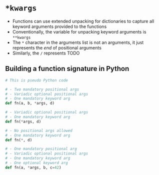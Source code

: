 # `*kwargs`

- Functions can use extended unpacking for dictionaries to capture all keyword
arguments provided to the functions
- Conventionally, the variable for unpacking keyword arguments is `**kwargs`
- The `*` character in the arguments list is not an arguments, it just represents the _end_ of positional arguments
- Similarly, the `/` represents TODO

## Building a function signature in Python

```py
# This is pseudo Python code

# - Two mandatory positional args
# - Variadic optional positional args
# - One mandatory keyword arg
def fn(a, b, *args, d)

# - Variadic optional positional args
# - One mandatory keyword arg
def fn(*args, d)

# - No positional args allowed
# - One mandatory keyword arg
def fn(*, d)

# - One mandatory positional arg
# - Variadic optional positional args
# - One mandatory keyword arg
# - One optional keyword arg
def fn(a, *args, b, c=42)
```